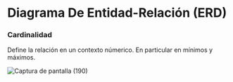 # Diagrama De Entidad-Relación (ERD)

### Cardinalidad

Define la relación en un contexto númerico. En particular en mínimos y máximos. 

![Captura de pantalla (190)](https://github.com/luislopez-dev/UML/assets/48783255/0f1324ef-8af5-48eb-adca-4fb3426933c7)
